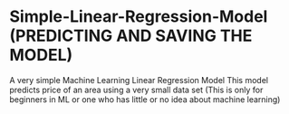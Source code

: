 # Simple-Linear-Regression-Model (PREDICTING AND SAVING THE MODEL)
A very simple Machine Learning Linear Regression Model
This model predicts price of an area using a very small data set
(This is only for beginners in ML or one who has little or no idea about machine learning)
